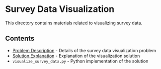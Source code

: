 # Survey Data Visualization

This directory contains materials related to visualizing survey data.

## Contents

- [Problem Description](DESCRIPTION.md) - Details of the survey data visualization problem
- [Solution Explanation](Survey_Data_Visualization_Explanation.md) - Explanation of the visualization solution
- `visualize_survey_data.py` - Python implementation of the solution